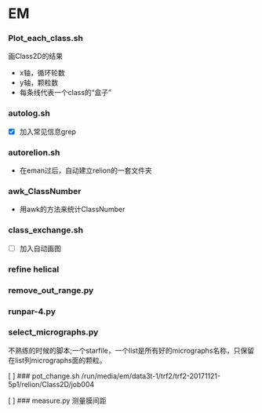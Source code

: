 # EM

### Plot_each_class.sh
画Class2D的结果

- x轴，循环轮数
- y轴，颗粒数
- 每条线代表一个class的“盒子”


### autolog.sh
- [x] 加入常见信息grep


### autorelion.sh
- 在eman过后，自动建立relion的一套文件夹


### awk_ClassNumber
- 用awk的方法来统计ClassNumber


### class_exchange.sh
- [ ] 加入自动画图


### refine helical


### remove_out_range.py


### runpar-4.py


### select_micrographs.py
不熟练的时候的脚本;一个starfile，一个list是所有好的micrographs名称，只保留在list列micrographs面的颗粒。


[ ] ### pot_change.sh
/run/media/em/data3t-1/trf2/trf2-20171121-5p1/relion/Class2D/job004

[ ] ### measure.py
测量膜间距
